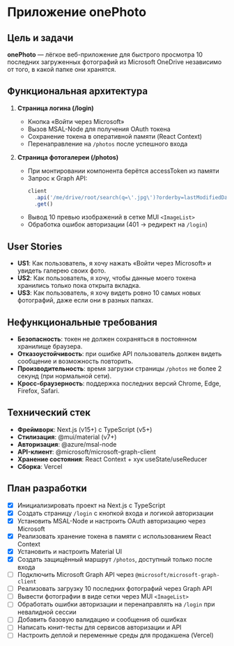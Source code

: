 # Приложение **onePhoto**

## Цель и задачи

**onePhoto** — лёгкое веб-приложение для быстрого просмотра 10 последних загруженных фотографий из Microsoft OneDrive независимо от того, в какой папке они хранятся.

## Функциональная архитектура

1. **Страница логина (/login)**  
   - Кнопка «Войти через Microsoft»  
   - Вызов MSAL-Node для получения OAuth токена  
   - Сохранение токена в оперативной памяти (React Context)  
   - Перенаправление на `/photos` после успешного входа

2. **Страница фотогалереи (/photos)**  
   - При монтировании компонента берётся accessToken из памяти  
   - Запрос к Graph API:
     ```ts
     client
       .api('/me/drive/root/search(q=\'.jpg\')?orderby=lastModifiedDateTime desc&top=10')
       .get()
     ```
   - Вывод 10 превью изображений в сетке MUI `<ImageList>`  
   - Обработка ошибок авторизации (401 → редирект на `/login`)

## User Stories

- **US1**: Как пользователь, я хочу нажать «Войти через Microsoft» и увидеть галерею своих фото.
- **US2**: Как пользователь, я хочу, чтобы данные моего токена хранились только пока открыта вкладка.
- **US3**: Как пользователь, я хочу видеть ровно 10 самых новых фотографий, даже если они в разных папках.

## Нефункциональные требования

- **Безопасность**: токен не должен сохраняться в постоянном хранилище браузера.
- **Отказоустойчивость**: при ошибке API пользователь должен видеть сообщение и возможность повторить.
- **Производительность**: время загрузки страницы `/photos` не более 2 секунд (при нормальной сети).
- **Кросс-браузерность**: поддержка последних версий Chrome, Edge, Firefox, Safari.

## Технический стек

- **Фреймворк**: Next.js (v15+) с TypeScript (v5+)
- **Стилизация**: @mui/material (v7+)  
- **Авторизация**: @azure/msal-node  
- **API-клиент**: @microsoft/microsoft-graph-client  
- **Хранение состояния**: React Context + хук useState/useReducer  
- **Сборка**: Vercel

## План разработки

- [x] Инициализировать проект на Next.js с TypeScript  
- [x] Создать страницу `/login` с кнопкой входа и логикой авторизации  
- [x] Установить MSAL-Node и настроить OAuth авторизацию через Microsoft  
- [x] Реализовать хранение токена в памяти с использованием React Context  
- [x] Установить и настроить Material UI  
- [x] Создать защищённый маршрут `/photos`, доступный только после входа  
- [ ] Подключить Microsoft Graph API через `@microsoft/microsoft-graph-client`  
- [ ] Реализовать загрузку 10 последних фотографий через Graph API  
- [ ] Вывести фотографии в виде сетки через MUI `<ImageList>`  
- [ ] Обработать ошибки авторизации и перенаправлять на `/login` при невалидной сессии  
- [ ] Добавить базовую валидацию и сообщения об ошибках  
- [ ] Написать юнит-тесты для сервисов авторизации и API  
- [ ] Настроить деплой и переменные среды для продакшена (Vercel)
